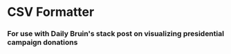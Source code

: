 # CSV Formatter
### For use with Daily Bruin's stack post on visualizing presidential campaign donations
